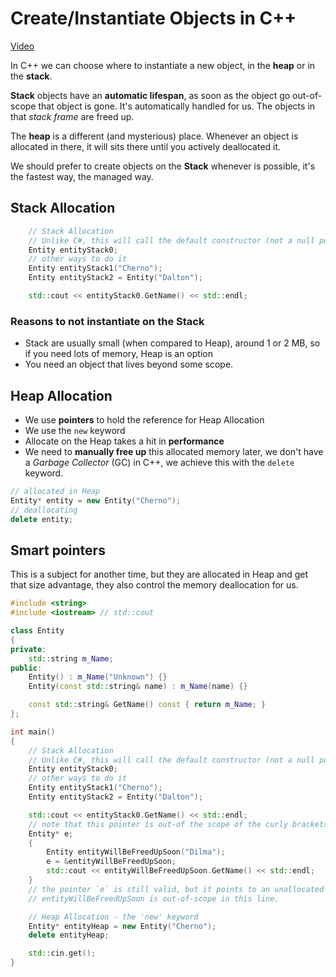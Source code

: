 # Create/Instantiate Objects in C++

[Video](https://www.youtube.com/watch?v=Ks97R1knQDY&index=39&list=PLlrATfBNZ98dudnM48yfGUldqGD0S4FFb&t=0s)

In C++ we can choose where to instantiate a new object,  in the **heap** or in the **stack**.

**Stack** objects have an **automatic lifespan**, as soon as the object go out-of-scope that object is gone. It's automatically handled for us. The objects in that _stack frame_ are freed up.

The **heap** is a different (and mysterious) place. Whenever an object is allocated in there, it will sits there until you actively deallocated it.

We should prefer to create objects on the **Stack** whenever is possible, it's the fastest way, the managed way.

## Stack Allocation

```cpp
    // Stack Allocation
    // Unlike C#, this will call the default constructor (not a null pointer)
    Entity entityStack0;
    // other ways to do it
    Entity entityStack1("Cherno");
    Entity entityStack2 = Entity("Dalton");

    std::cout << entityStack0.GetName() << std::endl;
```

### Reasons to not instantiate on the Stack

* Stack are usually small (when compared to Heap), around 1 or 2 MB, so if you need lots of memory, Heap is an option
* You need an object that lives beyond some scope.

## Heap Allocation

* We use **pointers** to hold the reference for Heap Allocation
* We use the `new` keyword
* Allocate on the Heap takes a hit in **performance**
* We need to **manually free up** this allocated memory later, we don't have a _Garbage Collector_ (GC) in C++, we achieve this with the `delete` keyword.

```cpp
// allocated in Heap
Entity* entity = new Entity("Cherno");
// deallocating
delete entity;
```

## Smart pointers

This is a subject for another time, but they are allocated in Heap and get that size advantage, they also control the memory deallocation for us.

```cpp
#include <string>
#include <iostream> // std::cout

class Entity
{
private:
    std::string m_Name;	
public:
    Entity() : m_Name("Unknown") {}
    Entity(const std::string& name)	: m_Name(name) {}

    const std::string& GetName() const { return m_Name; }
};

int main()
{
    // Stack Allocation
    // Unlike C#, this will call the default constructor (not a null pointer)
    Entity entityStack0;
    // other ways to do it
    Entity entityStack1("Cherno");
    Entity entityStack2 = Entity("Dalton");

    std::cout << entityStack0.GetName() << std::endl;
    // note that this pointer is out-of the scope of the curly brackets bellow.
    Entity* e;
    {
        Entity entityWillBeFreedUpSoon("Dilma");
        e = &entityWillBeFreedUpSoon;
        std::cout << entityWillBeFreedUpSoon.GetName() << std::endl;
    }
    // the pointer `e` is still valid, but it points to an unallocated memory now, 
    // entityWillBeFreedUpSoon is out-of-scope in this line.

    // Heap Allocation - the 'new' keyword
    Entity* entityHeap = new Entity("Cherno");
    delete entityHeap;

    std::cin.get();
}
```
